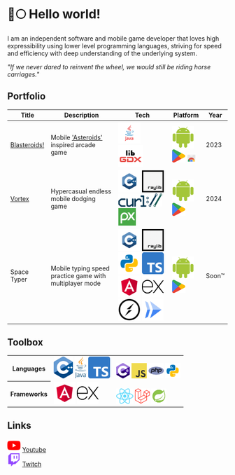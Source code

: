 # 🐺🌕 Hello world!

I am an independent software and mobile game developer that loves high expressibility using lower level programming languages,
striving for speed and efficiency with deep understanding of the underlying system.

_"If we never dared to reinvent the wheel, we would still be riding horse carriages."_

## Portfolio

<table>
  <thead>
    <tr>
      <th>Title</th>
      <th>Description</th>
      <th>Tech</th>
      <th>Platform</th>
      <th>Year</th>
    </tr>
  </thead>
  <tbody>
    <tr>
      <td><a href="https://play.google.com/store/apps/details?id=com.doomhowl.blasteroids">Blasteroids!</a></td>
      <td>Mobile <a href="https://en.wikipedia.org/wiki/Asteroids_(video_game)">'Asteroids'</a> inspired arcade game</td>
      <td>
        <img src="imgs/java.svg" alt="Java programming language" title="Java programming language" height="50" width="50" />
        <img src="imgs/libgdx.png" alt="LibGDX game framework" title="LibGDX game framework" height="50" width="auto"/>
      </td>
      <td>
        <img src="imgs/android.svg" alt="Android platform" title="Android platform" height="50" width="50" /><br/>
        <img src="imgs/google_play.svg" alt="Google Play Store" title="Google Play Store" height="30" width="30" />
        <a href="https://chromewebstore.google.com/detail/blasteroids/ibmhkhgiibicgnagnhdcockipmalmhki?utm_source=item-share-cb"><img src="imgs/chrome-store.svg" alt="Chrome Web Store" title="Chrome Web Store" height="20" width="auto" /></a>
      </td>
      <td>2023</td>
    </tr>
    <tr>
      <td><a href="https://play.google.com/store/apps/details?id=com.doomhowl.vortex">Vortex</a></td>
      <td>Hypercasual endless mobile dodging game</td>
      <td>
        <img src="imgs/cpp.svg" alt="C++ programming language" title="C++ programming language" height="50" width="50" />
        <img src="imgs/raylib.png" alt="raylib game framework" title="raylib game framework" height="50" width="50" />
        <img src="imgs/curl.svg" alt="cURL library" title="cURL library" height="30" width="auto" />
        <a href="https://pixabay.com/service/about/api/">
          <img src="imgs/pixabay.svg" alt="Pixabay API" title="Pixabay API" height="40" width="40" />
        </a>
      </td>
      <td>
        <img src="imgs/android.svg" alt="Android platform" title="Android platform" height="50" width="50" />
        <img src="imgs/google_play.svg" alt="Google Play Store" title="Google Play Store" height="30" width="30" />
      </td>
      <td>2024</td>
    </tr>
    <tr>
      <td>Space Typer</td>
      <td>Mobile typing speed practice game with multiplayer mode</td>
      <td>
        <img src="imgs/cpp.svg" alt="C++ programming language" title="C++ programming language" height="50" width="50" />
        <img src="imgs/raylib.png" alt="raylib game framework" title="raylib game framework" height="50" width="50" />
        <img src="imgs/python.svg" alt="Python programming language" title="Python programming language" height="50" width="50" />
        <img src="imgs/typescript.png" alt="TypeScript programming language" title="TypeScript programming language" height="50" width="50" />
        <img src="imgs/angular.png" alt="Angular framework" title="Angular framework" height="50" width="50" />
        <img src="imgs/express.png" alt="Node.js runtime" title="Node.js runtime" height="50" width="50" />
        <img src="imgs/socketio.svg" alt="Socket.IO library" title="Socket.IO library" height="50" width="50" />
        <img src="imgs/cloudrun.png" alt="Google Cloud Run" title="Google Cloud Run" height="50" width="50" />
      </td>
      <td>
        <img src="imgs/android.svg" alt="Android platform" title="Android platform" height="50" width="50" />
        <img src="imgs/google_play.svg" alt="Google Play Store" title="Google Play Store" height="30" width="30" />
      </td>
      <td>Soon™</td>
    </tr>
  </tbody>
</table>

## Toolbox

<table>
  <tr>
    <th>
      Languages
    </th>
    <td style="vertical-align: bottom;">
      <img src="imgs/cpp_logo.png" alt="C++ programming language" title="C++ programming language" height="50" width="auto" />
      <img src="imgs/java_logo.png" alt="Java programming language" title="Java programming language" height="50" width="auto" />
      <img src="imgs/typescript.png" alt="TypeScript programming language" title="TypeScript programming language" height="50" width="auto" />
    </td>
    <td style="vertical-align: bottom;">
      <img src="imgs/csharp.png" alt="C# programming language" title="C# programming language" height="35" width="auto" />
      <img src="imgs/javascript.png" alt="JavaScript programming language" title="JavaScript programming language" height="35" width="auto" />
      <img src="imgs/php.png" alt="PHP programming language" title="PHP programming language" height="35" width="auto" />
      <img src="imgs/python.svg" alt="Python programming language" title="Python programming language" height="35" width="auto" />
    </td>
  </tr>
  <tr>
    <th>
      Frameworks
    </th>
    <td style="vertical-align: bottom;">
      <img src="imgs/angular.png" alt="Angular framework" title="Angular framework" height="50" width="50" />
      <img src="imgs/express.png" alt="Node.js runtime" title="Node.js runtime" height="50" width="50" />
    </td>
    <td style="vertical-align: bottom;">
      <img src="imgs/react.svg" alt="React framework" title="React framework" height="35" width="auto" />
      <img src="imgs/laravel.png" alt="Laravel framework" title="Laravel framework" height="35" width="auto" />
      <img src="imgs/spring.png" alt="Spring framework" title="Spring framework" height="35" width="auto" />
    </td>
  </tr>
</table>

## Links

<img src="imgs/youtube.png" alt="YouTube" title="YouTube" height="30" width="30" /> [Youtube](https://www.youtube.com/@brambasiel)<br/>
<img src="imgs/twitch.png" alt="Twitch" title="Twitch" height="30" width="30" /> [Twitch](https://www.twitch.tv/brambasiel)
